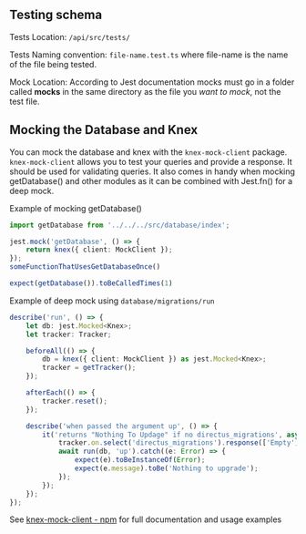 ## Testing schema
Tests Location: `/api/src/tests/`

Tests Naming convention: `file-name.test.ts` where file-name is the name of the file being tested.

Mock Location: According to Jest documentation mocks must go in a folder called __mocks__ in the same directory as the file you _want to mock_, not the test file.

## Mocking the Database and Knex

 You can mock the database and knex with the `knex-mock-client` package. `knex-mock-client` allows you to test your queries and provide a response. It should be used for validating queries. It also comes in handy when mocking getDatabase() and other modules as it can be combined with Jest.fn() for a deep mock.

Example of mocking getDatabase()
```ts
import getDatabase from '../../../src/database/index';

jest.mock('getDatabase', () => {
    return knex({ client: MockClient });
});
someFunctionThatUsesGetDatabaseOnce()

expect(getDatabase()).toBeCalledTimes(1)
```

Example of deep mock using `database/migrations/run` 
```ts
describe('run', () => {
	let db: jest.Mocked<Knex>;
	let tracker: Tracker;

	beforeAll(() => {
		db = knex({ client: MockClient }) as jest.Mocked<Knex>;
		tracker = getTracker();
	});

	afterEach(() => {
		tracker.reset();
	});

	describe('when passed the argument up', () => {
		it('returns "Nothing To Updage" if no directus_migrations', async () => {
			tracker.on.select('directus_migrations').response(['Empty']);
			await run(db, 'up').catch((e: Error) => {
				expect(e).toBeInstanceOf(Error);
				expect(e.message).toBe('Nothing to upgrade');
			});
		});
	});
});

```

See  [knex-mock-client  -  npm](https://www.npmjs.com/package/knex-mock-client) for full documentation and usage examples